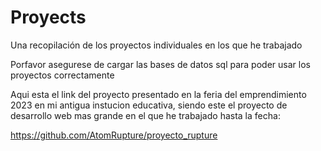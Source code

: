 # Proyects
Una recopilación de los proyectos individuales en los que he trabajado

Porfavor asegurese de cargar las bases de datos sql para poder usar los proyectos correctamente

Aqui esta el link del proyecto presentado en la feria del emprendimiento 2023 en mi antigua instucion educativa, siendo este el proyecto de desarrollo web mas grande en el que he trabajado hasta la fecha:

https://github.com/AtomRupture/proyecto_rupture

